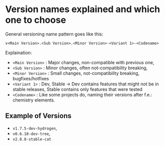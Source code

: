 # Version names explained and which one to choose

General versioning name pattern goes like this:
```
v<Main Version>.<Sub Version>.<Minor Version>-<Variant 1>-<Codename>
```
Explaination:
- `<Main Version>`  : Major changes, non-compatible with previous one,
- `<Sub Version>`   : Minor changes, often not-compatibility breaking,
- `<Minor Version>` : Small changes, not-compatibility breaking, bugfixes/hotfixes
- `<Variant 1>`     : Dev, Stable -> Dev contains features that might not be in stable releases, Stable contains only features that were tested
- `<Codename>`      : Like some projects do, naming their versions after f.e.: chemistry elements.

## Example of Versions

- `v1.7.5-dev-hydrogen`,
- `v0.6.10-dev-tree`,
- `v2.8.8-stable-cat`
